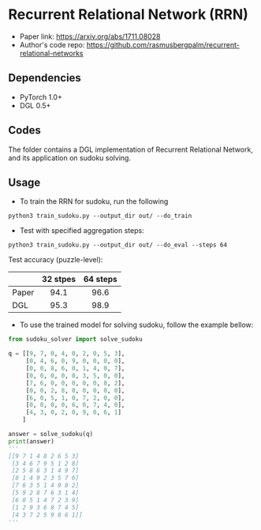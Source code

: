 # Recurrent Relational Network (RRN)

* Paper link: https://arxiv.org/abs/1711.08028
* Author's code repo: https://github.com/rasmusbergpalm/recurrent-relational-networks

## Dependencies

* PyTorch 1.0+
* DGL 0.5+

## Codes

The folder contains a DGL implementation of Recurrent Relational Network, and its
application on sudoku solving.

## Usage

- To train the RRN for sudoku, run the following
```
python3 train_sudoku.py --output_dir out/ --do_train
```

- Test with specified aggregation steps:
```
python3 train_sudoku.py --output_dir out/ --do_eval --steps 64
```

  Test accuracy (puzzle-level): 

|       | 32 stpes | 64 steps |
| ----- | :------: | :------: |
| Paper | 94.1     | 96.6     |
| DGL   | 95.3     | 98.9     |


- To use the trained model for solving sudoku, follow the example bellow:

```python
from sudoku_solver import solve_sudoku

q = [[9, 7, 0, 4, 0, 2, 0, 5, 3],
     [0, 4, 6, 0, 9, 0, 0, 0, 0],
     [0, 0, 8, 6, 0, 1, 4, 0, 7],
     [0, 0, 0, 0, 0, 3, 5, 0, 0],
     [7, 6, 0, 0, 0, 0, 0, 8, 2],
     [0, 0, 2, 8, 0, 0, 0, 0, 0],
     [6, 0, 5, 1, 0, 7, 2, 0, 0],
     [0, 0, 0, 0, 6, 0, 7, 4, 0],
     [4, 3, 0, 2, 0, 9, 0, 6, 1]
    ]

answer = solve_sudoku(q)
print(answer)
'''
[[9 7 1 4 8 2 6 5 3]
 [3 4 6 7 9 5 1 2 8]
 [2 5 8 6 3 1 4 9 7]
 [8 1 4 9 2 3 5 7 6]
 [7 6 3 5 1 4 9 8 2]
 [5 9 2 8 7 6 3 1 4]
 [6 8 5 1 4 7 2 3 9]
 [1 2 9 3 6 8 7 4 5]
 [4 3 7 2 5 9 8 6 1]]
'''
```
